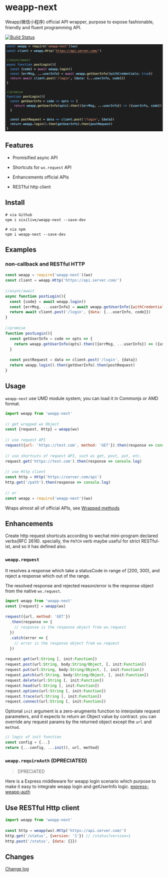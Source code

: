 # weapp-next

Weapp(微信小程序) official API wrapper, purpose to expose fashionable, friendly and fluent programming API.

[![Build Status](https://travis-ci.org/xixilive/weapp-next.svg?branch=master)](https://travis-ci.org/xixilive/weapp-next)

![weapp-screen-shot](./docs/screen-shot.png)

## Features

- Promisified async API

- Shortcuts for `wx.request` API

- Enhancements official APIs

- RESTful http client

## Install

```
# via Github
npm i xixilive/weapp-next --save-dev
```

```
# via npm
npm i weapp-next --save-dev
```

## Examples

### non-callback and RESTful HTTP

```js
const weapp = require('weapp-next')(wx)
const client = weapp.Http('https://api.server.com/')

//async/await
async function postLogin(){
  const {code} = await weapp.login()
  const {errMsg, ...userInfo} = await weapp.getUserInfo({withCredentials: true})
  return await client.post('/login', {data: {...userInfo, code}})
}

//promise
function postLogin(){
  const getUserInfo = code => opts => {
    return weapp.getUserInfo(opts).then(({errMsg, ...userInfo}) => ({userInfo, code})
  }

  const postRequest = data => client.post('/login', {data})
  return weapp.login().then(getUserInfo).then(postRequest)
}
```

## Usage

`weapp-next` use UMD module system, you can load it in Commonjs or AMD format.

```js
import weapp from 'weapp-next'

// get wrapped wx Object
const {request, Http} = weapp(wx)

// use request API
request({url: 'https://test.com', method: 'GET'}).then(response => console.log)

// use shortcuts of request API, such as get, post, put, etc.
request.get('https://test.com').then(response => console.log)

// use Http client
const http = Http('https://server.com/api')
http.get('/path').then(response => console.log)

// or
const weapp = require('weapp-next')(wx)
```

Wraps almost all of official APIs, see [Wrapped methods](./docs/METHODS.md)

## Enhancements

Create http request shortcuts according to wechat mini-program declared verbs(RFC 2616). specially, the `PATCH` verb maybe useful for strict RESTful-ist, and so it has defined also.

### `weapp.request`

It resolves a response which take a statusCode in range of [200, 300), and reject a response which out of the range.

The resolved response and rejected reason/error is the response object from the native `wx.request`.

```js
import weapp from 'weapp-next'
const {request} = weapp(wx)

request({url, method: 'GET'})
  .then(response => {
    // response is the response object from wx.request
  })
  .catch(error => {
    // error is the response object from wx.request
  })

request.get(url:String [, init:Function])
request.post(url:String, body:String/Object, [, init:Function])
request.put(url:String, body:String/Object, [, init:Function])
request.patch(url:String, body:String/Object, [, init:Function])
request.delete(url:String [, init:Function])
request.head(url:String [, init:Function])
request.options(url:String [, init:Function])
request.trace(url:String [, init:Function])
request.connect(url:String [, init:Function])
```

Optional `init` argument is a zero-arugments function to interpolate request parameters, and it expects to return an Object value by contract. you can override any request params by the returned object except the `url` and `method`.

```js
// logic of init function
const config = {...}
return {...config, ...init(), url, method}
```

### `weapp.requireAuth` (DPRECIATED)

> DPRECIATED

Here is a Express middleware for weapp login scenario which purpose to make it easy to integrate weapp login and getUserInfo logic. [express-weapp-auth](https://github.com/xixilive/express-weapp-auth)

## Use RESTful Http client

```js
import weapp from 'weapp-next'

const http = weapp(wx).Http('https://api.server.com/')
http.get('/status', {version: '1'}) // /status?version=1
http.post('/status', {data: {}})
```

## Changes

[Change log](./CHANGELOG.md)